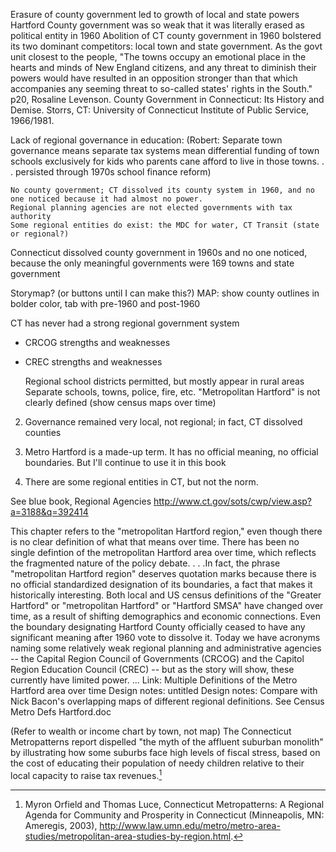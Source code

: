  Erasure of county government led to growth of local and state powers
	 Hartford County government was so weak that it was literally erased as political entity in 1960
Abolition of CT county government in 1960 bolstered its two dominant competitors: local town and state government. 
As the govt unit closest to the people, "The towns occupy an emotional place in the hearts and minds of New England citizens, and any threat to diminish their powers would have resulted in an opposition stronger than that which accompanies any seeming threat to so-called states' rights in the South." p20, Rosaline Levenson. County Government in Connecticut: Its History and Demise. Storrs, CT: University of Connecticut Institute of Public Service, 1966/1981.


Lack of regional governance in education: (Robert: Separate town governance means separate tax systems mean differential funding of town schools exclusively for kids who parents cane afford to live in those towns. . . persisted through 1970s school finance reform)

	No county government; CT dissolved its county system in 1960, and no one noticed because it had almost no power.
	Regional planning agencies are not elected governments with tax authority
	Some regional entities do exist: the MDC for water, CT Transit (state or regional?)


Connecticut dissolved county government in 1960s
 and no one noticed, because the only meaningful governments were 169 towns and state government

Storymap? (or buttons until I can make this?)
MAP: show county outlines in bolder color, tab with pre-1960 and post-1960

CT has never had a strong regional government system
- CRCOG strengths and weaknesses
- CREC strengths and weaknesses




	Regional school districts permitted, but mostly appear in rural areas
	Separate schools, towns, police, fire, etc.
	"Metropolitan Hartford" is not clearly defined (show census maps over time)

2) Governance remained very local, not regional; in fact, CT dissolved counties

3) Metro Hartford is a made-up term. It has no official meaning, no official boundaries. But I'll continue to use it in this book 

4) There are some regional entities in CT, but not the norm.

See blue book, Regional Agencies
http://www.ct.gov/sots/cwp/view.asp?a=3188&q=392414

This chapter refers to the "metropolitan Hartford region," even though there is no clear definition of what that means over time. There has been no single defintion of the metropolitan Hartford area over time, which reflects the fragmented nature of the policy debate. . . .In fact, the phrase "metropolitan Hartford region" deserves quotation marks because there is no official standardized designation of its boundaries, a fact that makes it historically interesting. Both local and US census definitions of the "Greater Hartford" or "metropolitan Hartford" or "Hartford SMSA" have changed over time, as a result of shifting demographics and economic connections. Even the boundary designating Hartford County officially ceased to have any significant meaning after 1960 vote to dissolve it. Today we have acronyms naming some relatively weak regional planning and administrative agencies -- the Capital Region Council of Governments (CRCOG) and the Capitol Region Education Council (CREC) -- but as the story will show, these currently have limited power. ... 
Link: Multiple Definitions of the Metro Hartford area over time
Design notes: untitled
Design notes: Compare with Nick Bacon's overlapping maps of different regional definitions. See Census Metro Defs Hartford.doc

(Refer to wealth or income chart by town, not map) The Connecticut Metropatterns report dispelled "the myth of the affluent suburban monolith" by illustrating how some suburbs face high levels of fiscal stress, based on the cost of educating their population of needy children relative to their local capacity to raise tax revenues.[^fn1]



[^fn1]: Myron Orfield and Thomas Luce, Connecticut Metropatterns: A Regional Agenda for Community and Prosperity in Connecticut (Minneapolis, MN: Ameregis, 2003), http://www.law.umn.edu/metro/metro-area-studies/metropolitan-area-studies-by-region.html.